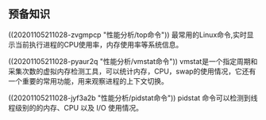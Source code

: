 ## 预备知识

((20201105211028-zvgmpcp "性能分析/top命令"))
最常用的Linux命令,实时显示当前执行进程的CPU使用率，内存使用率等系统信息。

((20201105211028-pyaur2q "性能分析/vmstat命令"))
vmstat是一个指定周期和采集次数的虚拟内存检测工具，可以统计内存，CPU，swap的使用情况，它还有一个重要的常用功能，用来观察进程的上下文切换。

((20201105211028-jyf3a2b "性能分析/pidstat命令"))
pidstat 命令可以检测到线程级别的的内存、CPU 以及 I/O 使用情况。
